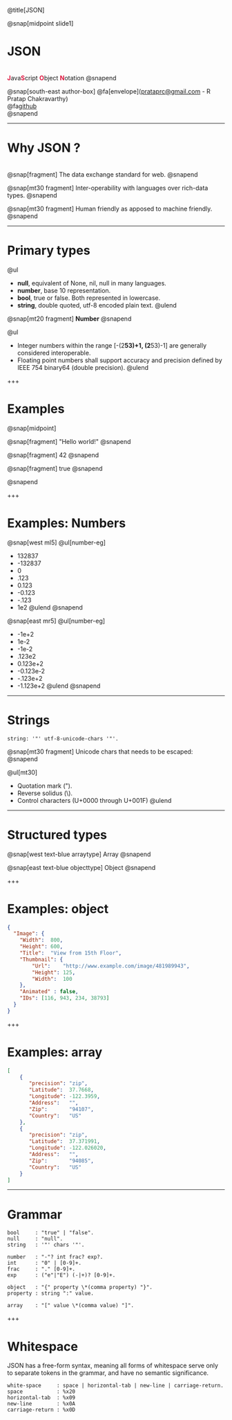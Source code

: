 @title[JSON]

@snap[midpoint slide1]
<h1>JSON</h1>
<br/>
<b style="color: crimson;">J</b>ava<b style="color: crimson;">S</b>cript
<b style="color: crimson;">O</b>bject
<b style="color: crimson;">N</b>otation
@snapend


@snap[south-east author-box]
@fa[envelope](prataprc@gmail.com - R Pratap Chakravarthy) <br/>
@fa[github](https://github.com/bnclabs/bnc-json) <br/>
@snapend

---

Why JSON ?
==========

<br/>
@snap[fragment]
The data exchange standard for web.
@snapend

@snap[mt30 fragment]
Inter-operability with languages over rich-data types.
@snapend

@snap[mt30 fragment]
Human friendly as apposed to machine friendly.
@snapend

---

Primary types
=============

@ul
* **null**, equivalent of None, nil, null in many languages.
* **number**, base 10 representation.
* **bool**, true or false. Both represented in lowercase.
* **string**, double quoted, utf-8 encoded plain text.
@ulend

@snap[mt20 fragment]
**Number**
@snapend

@ul
* Integer numbers within the range [-(2**53)+1, (2**53)-1] are generally considered interoperable.
* Floating point numbers shall support accuracy and precision defined by IEEE 754 binary64 (double precision).
@ulend

+++

Examples
========

@snap[midpoint]

@snap[fragment]
"Hello world!"
@snapend

@snap[fragment]
42
@snapend

@snap[fragment]
true
@snapend

@snapend

+++

Examples: Numbers
=================

@snap[west ml5]
@ul[number-eg]
* 132837
* -132837
* 0
* .123
* 0.123
* -0.123
* -.123
* 1e2
@ulend
@snapend

@snap[east mr5]
@ul[number-eg]
* -1e+2
* 1e-2
* -1e-2
* .123e2
* 0.123e+2
* -0.123e-2
* -.123e+2
* -1.123e+2
@ulend
@snapend

---

Strings
=======

```bnf
string: '"' utf-8-unicode-chars '"'.
```

@snap[mt30 fragment]
Unicode chars that needs to be escaped:
@snapend

@ul[mt30]
* Quotation mark (").
* Reverse solidus (\\).
* Control characters (U+0000 through U+001F)
@ulend

---

Structured types
================

@snap[west text-blue arraytype]
Array
@snapend

@snap[east text-blue objecttype]
Object
@snapend

+++

Examples: object
================

```json
{
  "Image": {
	"Width":  800,
	"Height": 600,
	"Title":  "View from 15th Floor",
	"Thumbnail": {
		"Url":    "http://www.example.com/image/481989943",
		"Height": 125,
		"Width":  100
	},
	"Animated" : false,
	"IDs": [116, 943, 234, 38793]
  }
}
```

+++

Examples: array
===============

```json
[
	{
	   "precision": "zip",
	   "Latitude":  37.7668,
	   "Longitude": -122.3959,
	   "Address":   "",
	   "Zip":       "94107",
	   "Country":   "US"
	},
	{
	   "precision": "zip",
	   "Latitude":  37.371991,
	   "Longitude": -122.026020,
	   "Address":   "",
	   "Zip":       "94085",
	   "Country":   "US"
	}
]
```

---

Grammar
=======

```bnf
bool     : "true" | "false".
null     : "null".
string   : '"' chars '"'.

number   : "-"? int frac? exp?.
int      : "0" | [0-9]+.
frac     : "." [0-9]+.
exp      : ("e"|"E") (-|+)? [0-9]+.

object   : "{" property \*(comma property) "}".
property : string ":" value.

array    : "[" value \*(comma value) "]".
```

+++

Whitespace
==========

JSON has a free-form syntax, meaning all forms of whitespace
serve only to separate tokens in the grammar, and have no
semantic significance.

```bnf
white-space     : space | horizontal-tab | new-line | carriage-return.
space           : %x20
horizontal-tab  : %x09
new-line        : %x0A
carriage-return : %x0D
```
